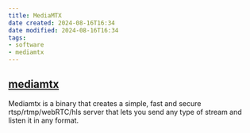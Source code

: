 ```yaml
---
title: MediaMTX 
date created: 2024-08-16T16:34 
date modified: 2024-08-16T16:34  
tags: 
- software
- mediamtx
---
```



## [mediamtx](https://github.com/bluenviron/mediamtx)

Mediamtx is a binary that creates a simple, fast and secure rtsp/rtmp/webRTC/hls server that lets you send any type of stream and listen it in any format. 
